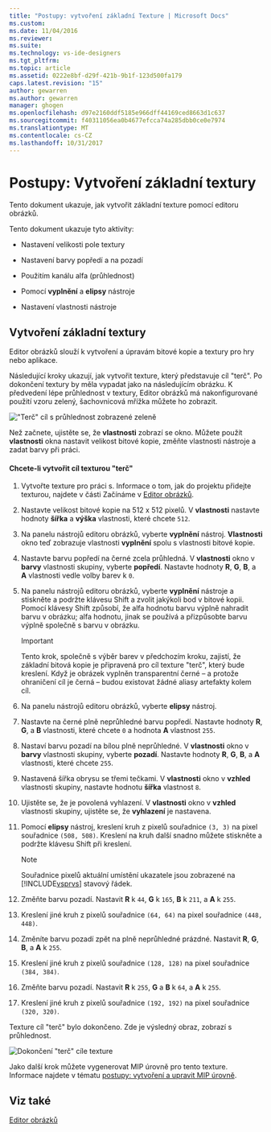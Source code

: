 ```yaml
---
title: "Postupy: vytvoření základní Texture | Microsoft Docs"
ms.custom: 
ms.date: 11/04/2016
ms.reviewer: 
ms.suite: 
ms.technology: vs-ide-designers
ms.tgt_pltfrm: 
ms.topic: article
ms.assetid: 0222e8bf-d29f-421b-9b1f-123d500fa179
caps.latest.revision: "15"
author: gewarren
ms.author: gewarren
manager: ghogen
ms.openlocfilehash: d97e2160ddf5185e966dff44169ced8663d1c637
ms.sourcegitcommit: f40311056ea0b4677efcca74a285dbb0ce0e7974
ms.translationtype: MT
ms.contentlocale: cs-CZ
ms.lasthandoff: 10/31/2017
---
```

# <a name="how-to-create-a-basic-texture"></a>Postupy: Vytvoření základní textury
Tento dokument ukazuje, jak vytvořit základní texture pomocí editoru obrázků.  
  
 Tento dokument ukazuje tyto aktivity:  
  
-   Nastavení velikosti pole textury  
  
-   Nastavení barvy popředí a na pozadí  
  
-   Použitím kanálu alfa (průhlednost)  
  
-   Pomocí **vyplnění** a **elipsy** nástroje  
  
-   Nastavení vlastnosti nástroje  
  
## <a name="creating-a-basic-texture"></a>Vytvoření základní textury  
 Editor obrázků slouží k vytvoření a úpravám bitové kopie a textury pro hry nebo aplikace.  
  
 Následující kroky ukazují, jak vytvořit texture, který představuje cíl "terč". Po dokončení textury by měla vypadat jako na následujícím obrázku. K předvedení lépe průhlednost v textury, Editor obrázků má nakonfigurované použití vzoru zelený, šachovnicová mřížka můžete ho zobrazit.  
  
 !["Terč" cíl s průhlednost zobrazené zeleně](../designers/media/digit-bullseye-texture-in-editor.png "číslice-terč-Texture-v-editoru")  
  
 Než začnete, ujistěte se, že **vlastnosti** zobrazí se okno. Můžete použít **vlastnosti** okna nastavit velikost bitové kopie, změňte vlastnosti nástroje a zadat barvy při práci.  
  
#### <a name="to-create-a-bullseye-target-texture"></a>Chcete-li vytvořit cíl texturou "terč"  
  
1.  Vytvořte texture pro práci s. Informace o tom, jak do projektu přidejte texturou, najdete v části Začínáme v [Editor obrázků](../designers/image-editor.md).  
  
2.  Nastavte velikost bitové kopie na 512 x 512 pixelů. V **vlastnosti** nastavte hodnoty **šířka** a **výška** vlastnosti, které chcete `512`.  
  
3.  Na panelu nástrojů editoru obrázků, vyberte **vyplnění** nástroj. **Vlastnosti** okno teď zobrazuje vlastnosti **vyplnění** spolu s vlastnosti bitové kopie.  
  
4.  Nastavte barvu popředí na černé zcela průhledná. V **vlastnosti** okno v **barvy** vlastnosti skupiny, vyberte **popředí**. Nastavte hodnoty **R**, **G**, **B**, a **A** vlastnosti vedle volby barev k `0`.  
  
5.  Na panelu nástrojů editoru obrázků, vyberte **vyplnění** nástroje a stiskněte a podržte klávesu Shift a zvolit jakýkoli bod v bitové kopii. Pomocí klávesy Shift způsobí, že alfa hodnotu barvu výplně nahradit barvu v obrázku; alfa hodnotu, jinak se používá a přizpůsobte barvu výplně společně s barvu v obrázku.  
  
    > [!IMPORTANT]
    >  Tento krok, společně s výběr barev v předchozím kroku, zajistí, že základní bitová kopie je připravená pro cíl texture "terč", který bude kreslení. Když je obrázek vyplněn transparentní černé – a protože ohraničení cíl je černá – budou existovat žádné aliasy artefakty kolem cíl.  
  
6.  Na panelu nástrojů editoru obrázků, vyberte **elipsy** nástroj.  
  
7.  Nastavte na černé plně neprůhledné barvu popředí. Nastavte hodnoty **R**, **G**, a **B** vlastnosti, které chcete `0` a hodnota **A** vlastnost `255`.  
  
8.  Nastaví barvu pozadí na bílou plně neprůhledné. V **vlastnosti** okno v **barvy** vlastnosti skupiny, vyberte **pozadí**. Nastavte hodnoty **R**, **G**, **B**, a **A** vlastnosti, které chcete `255`.  
  
9. Nastavená šířka obrysu se třemi tečkami. V **vlastnosti** okno v **vzhled** vlastnosti skupiny, nastavte hodnotu **šířka** vlastnost `8`.  
  
10. Ujistěte se, že je povolená vyhlazení. V **vlastnosti** okno v **vzhled** vlastnosti skupiny, ujistěte se, že **vyhlazení** je nastavena.  
  
11. Pomocí **elipsy** nástroj, kreslení kruh z pixelů souřadnice `(3, 3)` na pixel souřadnice `(508, 508)`. Kreslení na kruh další snadno můžete stiskněte a podržte klávesu Shift při kreslení.  
  
    > [!NOTE]
    >  Souřadnice pixelů aktuální umístění ukazatele jsou zobrazené na [!INCLUDE[vsprvs](../code-quality/includes/vsprvs_md.md)] stavový řádek.  
  
12. Změňte barvu pozadí. Nastavit **R** k `44`, **G** k `165`, **B** k `211`, a **A** k `255`.  
  
13. Kreslení jiné kruh z pixelů souřadnice `(64, 64)` na pixel souřadnice `(448, 448)`.  
  
14. Změníte barvu pozadí zpět na plně neprůhledné prázdné. Nastavit **R**, **G**, **B**, a **A** k `255`.  
  
15. Kreslení jiné kruh z pixelů souřadnice `(128, 128)` na pixel souřadnice `(384, 384)`.  
  
16. Změňte barvu pozadí. Nastavit **R** k `255`, **G** a **B** k `64`, a **A** k `255`.  
  
17. Kreslení jiné kruh z pixelů souřadnice `(192, 192)` na pixel souřadnice `(320, 320)`.  
  
 Texture cíl "terč" bylo dokončeno. Zde je výsledný obraz, zobrazí s průhlednost.  
  
 ![Dokončení "terč" cíle texture](../designers/media/gfx_image_demo_bullseye.png "gfx_image_demo_bullseye")  
  
 Jako další krok můžete vygenerovat MIP úrovně pro tento texture. Informace najdete v tématu [postupy: vytvoření a upravit MIP úrovně](../designers/how-to-create-and-modify-mip-levels.md).  
  
## <a name="see-also"></a>Viz také  
 [Editor obrázků](../designers/image-editor.md)